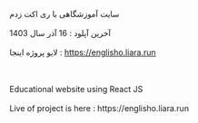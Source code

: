 سایت آموزشگاهی با ری اکت زدم
<br>
</br>
آخرین آپلود : 16 آذر سال 1403
<br>
</br>
لایو پروژه اینجا : https://englisho.liara.run


<br>
</br>
Educational website using React JS
<br>
</br>
Live of project is here : https://englisho.liara.run
